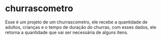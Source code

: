 # churrascometro
Esse é um projeto de um churrascometro, ele recebe a quantidade de adultos, crianças e o tempo de duração do churras, com esses dados, ele retorna a quantidade que vai ser necessária de alguns itens. 
